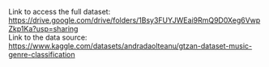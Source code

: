 Link to access the full dataset: https://drive.google.com/drive/folders/1Bsy3FUYJWEai9RmQ9D0Xeg6VwpZkp1Ka?usp=sharing  
Link to the data source: https://www.kaggle.com/datasets/andradaolteanu/gtzan-dataset-music-genre-classification
